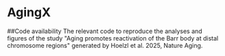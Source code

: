 # AgingX

##Code availability
The relevant code to reproduce the analyses and figures of the study "Aging promotes reactivation of the Barr body at distal chromosome regions" generated by Hoelzl et al. 2025, Nature Aging. 
